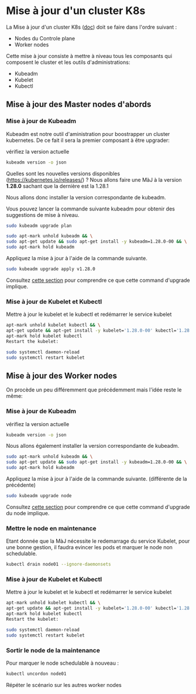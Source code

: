 # Mise à jour d'un cluster K8s

La Mise à jour d'un cluster K8s ([doc](https://kubernetes.io/docs/tasks/administer-cluster/kubeadm/kubeadm-upgrade/)) doit se faire dans l'ordre suivant :

* Nodes du Controle plane
* Worker nodes

Cette mise à jour consiste à mettre à niveau tous les composants qui composent le cluster et les outils d'administrations: 

* Kubeadm
* Kubelet
* Kubectl

## Mise à jour des Master nodes d'abords

### Mise à jour de Kubeadm

Kubeadm est notre outil d'aministration pour boostrapper un cluster kubernetes. De ce fait il sera la premier composant à être upgrader:

vérifiez la version actuelle

```bash
kubeadm version -o json
```

Quelles sont les nouvelles versions disponibles (https://kubernetes.io/releases/) ? Nous allons faire une MàJ à la version **1.28.0** sachant que la dernière est la 1.28.1

Nous allons donc installer la version correspondante de kubeadm.

Vous pouvez lancer la commande suivante kubeadm pour obtenir des suggestions de mise à niveau.

```bash
sudo kubeadm upgrade plan
```

```bash
sudo apt-mark unhold kubeadm && \
sudo apt-get update && sudo apt-get install -y kubeadm=1.28.0-00 && \
sudo apt-mark hold kubeadm
```

Appliquez la mise à jour à l'aide de la commande suivante.

```bash
sudo kubeadm upgrade apply v1.28.0
```

Consultez [cette section](https://kubernetes.io/docs/tasks/administer-cluster/kubeadm/kubeadm-upgrade/#how-it-works) pour comprendre ce que cette command d'upgrade implique.

### Mise à jour de Kubelet et Kubectl

Mettre à jour le kubelet et le kubectl et redémarrer le service kubelet

```bash
apt-mark unhold kubelet kubectl && \
apt-get update && apt-get install -y kubelet='1.28.0-00' kubectl='1.28.0-00' && \
apt-mark hold kubelet kubectl
Restart the kubelet:

sudo systemctl daemon-reload
sudo systemctl restart kubelet
```

## Mise à jour des Worker nodes

On procède un peu différemment que précédemment mais l'idée reste le même:

### Mise à jour de Kubeadm

vérifiez la version actuelle

```bash
kubeadm version -o json
```

Nous allons également installer la version correspondante de kubeadm.

```bash
sudo apt-mark unhold kubeadm && \
sudo apt-get update && sudo apt-get install -y kubeadm=1.28.0-00 && \
sudo apt-mark hold kubeadm
```

Appliquez la mise à jour à l'aide de la commande suivante. (différente de la précédente)

```bash
sudo kubeadm upgrade node
```

Consultez [cette section](https://kubernetes.io/docs/tasks/administer-cluster/kubeadm/kubeadm-upgrade/#how-it-works) pour comprendre ce que cette command d'upgrade du node implique.

### Mettre le node en maintenance

Etant donnée que la MàJ nécessite le redemarrage du service Kubelet, pour une bonne gestion, il faudra evincer les pods et marquer le node non schedulable.

```bash
kubectl drain node01 --ignore-daemonsets
```

### Mise à jour de Kubelet et Kubectl

Mettre à jour le kubelet et le kubectl et redémarrer le service kubelet

```bash
apt-mark unhold kubelet kubectl && \
apt-get update && apt-get install -y kubelet='1.28.0-00' kubectl='1.28.0-00' && \
apt-mark hold kubelet kubectl
Restart the kubelet:

sudo systemctl daemon-reload
sudo systemctl restart kubelet
```

### Sortir le node de la maintenance

Pour marquer le node schedulable à nouveau :

```bash
kubectl uncordon node01
```

Répéter le scénario sur les autres worker nodes